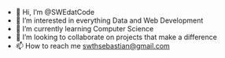 - 👋 Hi, I’m @SWEdatCode
- 👀 I’m interested in everything Data and Web Development
- 🌱 I’m currently learning Computer Science
- 💞️ I’m looking to collaborate on projects that make a difference
- 📫 How to reach me swthsebastian@gmail.com

<!---
SWEdatCode/SWEdatCode is a ✨ special ✨ repository because its `README.md` (this file) appears on your GitHub profile.
You can click the Preview link to take a look at your changes.
--->
